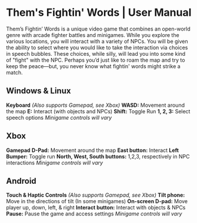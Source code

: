 # Them's Fightin' Words | User Manual

Them’s Fightin’ Words is a unique video game that combines an open-world genre with arcade fighter battles and minigames. While you explore the various locations, you will interact with a variety of  NPCs. You will be given the ability to select where you would like to take the interaction via choices in speech bubbles. These choices, while silly, will lead you into some kind of "fight" with the NPC.​ Perhaps you’d just like to roam the map and try to keep the peace—but, you never know what fightin' words might strike a match.

## Windows & Linux
**Keyboard** *(Also supports Gamepad, see Xbox)*
**WASD:** Movement around the map
**E:** Interact (with objects and NPCs)
**Shift:** Toggle Run
**1, 2, 3:** Select speech options
*Minigame controls will vary*
## Xbox
**Gamepad**
**D-Pad:** Movement around the map
**East button:** Interact
**Left Bumper:** Toggle run
**North, West, South buttons:** 1,2,3, respectively in NPC interactions
*Minigame controls will vary*
## Android
**Touch & Haptic Controls** *(Also supports Gamepad, see Xbox)*
**Tilt phone:** Move in the directions of tilt (In some minigames)
**On-screen D-pad:** Move player up, down, left, & right
**Interact button:** Interact with objects & NPCs
**Pause:** Pause the game and access settings
*Minigame controls will vary*
